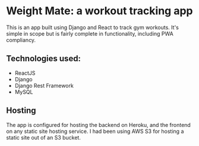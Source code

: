 # Weight Mate: a workout tracking app

This is an app built using Django and React to track gym workouts. It's simple in scope but is fairly complete in functionality, including PWA compliancy.

## Technologies used:
- ReactJS
- Django
- Django Rest Framework
- MySQL


## Hosting
The app is configured for hosting the backend on Heroku, and the frontend on any static site hosting service. I had been using AWS S3 for hosting a static site out of an S3 bucket.
